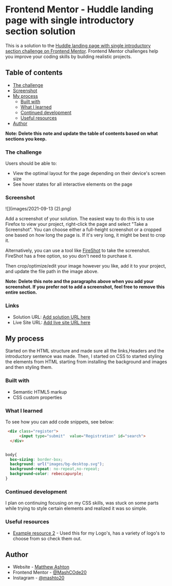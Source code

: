 # Frontend Mentor - Huddle landing page with single introductory section solution

This is a solution to the [Huddle landing page with single introductory section challenge on Frontend Mentor](https://www.frontendmentor.io/challenges/huddle-landing-page-with-a-single-introductory-section-B_2Wvxgi0). Frontend Mentor challenges help you improve your coding skills by building realistic projects. 

## Table of contents

  - [The challenge](#the-challenge)
  - [Screenshot](#screenshot)
- [My process](#my-process)
  - [Built with](#built-with)
  - [What I learned](#what-i-learned)
  - [Continued development](#continued-development)
  - [Useful resources](#useful-resources)
- [Author](#author)

**Note: Delete this note and update the table of contents based on what sections you keep.**


### The challenge

Users should be able to:

- View the optimal layout for the page depending on their device's screen size
- See hover states for all interactive elements on the page

### Screenshot

![](images/2021-09-13 (2).png)

Add a screenshot of your solution. The easiest way to do this is to use Firefox to view your project, right-click the page and select "Take a Screenshot". You can choose either a full-height screenshot or a cropped one based on how long the page is. If it's very long, it might be best to crop it.

Alternatively, you can use a tool like [FireShot](https://getfireshot.com/) to take the screenshot. FireShot has a free option, so you don't need to purchase it. 

Then crop/optimize/edit your image however you like, add it to your project, and update the file path in the image above.

**Note: Delete this note and the paragraphs above when you add your screenshot. If you prefer not to add a screenshot, feel free to remove this entire section.**

### Links

- Solution URL: [Add solution URL here](https://your-solution-url.com)
- Live Site URL: [Add live site URL here](https://your-live-site-url.com)

## My process
  Started on the 
    HTML structure and made sure all 
      the links,Headers and the introductory sentence was made. Then, I started on CSS to started styling the elements from HTML starting from installing the background and images and then styling them.

### Built with

- Semantic HTML5 markup
- CSS custom properties


### What I learned


To see how you can add code snippets, see below:

```html
 <div class="register">
      <input type="submit"  value="Registration" id="search">
  </div>
```
```css

body{
  box-sizing: border-box;
  background: url("images/bg-desktop.svg");
  background-repeat: no-repeat,no-repeat;
  background-color: rebeccapurple;
}
```


### Continued development

I plan on continuing focusing on my CSS skills, was stuck on some parts while trying to style certain elements and realized it was so simple.


### Useful resources
- [Example resource 2](https://www.logo.wine/) - Used this for my Logo's, has a variety of logo's to choose from so check them out.

## Author

- Website - [Matthew Ashton](https://TheChillZone.com)
- Frontend Mentor - [@MashCOde20](https://www.frontendmentor.io/profile/MashCOde20)
- Instagram - [@mashto20](https://www.twitter.com/yourusername)
